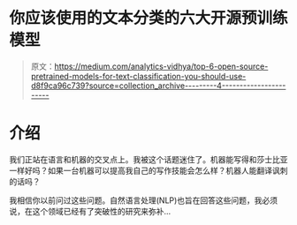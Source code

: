 # 你应该使用的文本分类的六大开源预训练模型

> 原文：<https://medium.com/analytics-vidhya/top-6-open-source-pretrained-models-for-text-classification-you-should-use-d8f9ca96c739?source=collection_archive---------4----------------------->

# 介绍

我们正站在语言和机器的交叉点上。我被这个话题迷住了。机器能写得和莎士比亚一样好吗？如果一台机器可以提高我自己的写作技能会怎么样？机器人能翻译讽刺的话吗？

我相信你以前问过这些问题。自然语言处理(NLP)也旨在回答这些问题，我必须说，在这个领域已经有了突破性的研究来弥补…